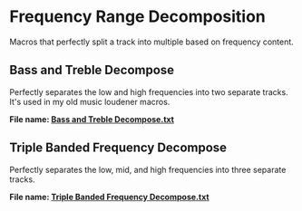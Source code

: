 # Frequency Range Decomposition

Macros that perfectly split a track into multiple based on frequency content.

## Bass and Treble Decompose

Perfectly separates the low and high frequencies into two separate tracks. It's used in my old music loudener macros.

**File name: [Bass and Treble Decompose.txt](https://github.com/somefoolouthere/audacity-macros/blob/main/freq_decompose/Bass%20and%20Treble%20Decompose.txt)**

## Triple Banded Frequency Decompose

Perfectly separates the low, mid, and high frequencies into three separate tracks.

**File name: [Triple Banded Frequency Decompose.txt](https://github.com/somefoolouthere/audacity-macros/blob/main/freq_decompose/Triple%20Banded%20Frequency%20Decompose.txt)**
